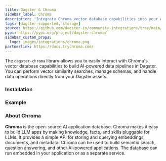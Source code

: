 ```yaml
---
title: Dagster & Chroma
sidebar_label: Chroma
description: 'Integrate Chroma vector database capabilities into your AI pipelines powered by Dagster.'
tags: [dagster-supported, storage]
source: https://github.com/dagster-io/community-integrations/tree/main/libraries/dagster-chroma
pypi: https://pypi.org/project/dagster-chroma/
sidebar_custom_props:
  logo: images/integrations/chroma.png
partnerlink: https://docs.trychroma.com/
---
```


The `dagster-chroma` library allows you to easily interact with Chroma's vector database capabilities to build AI-powered data pipelines in Dagster. You can perform vector similarity searches, manage schemas, and handle data operations directly from your Dagster assets.

### Installation

<PackageInstallInstructions packageName="dagster-chroma" />

### Example

<CodeExample path="docs_snippets/docs_snippets/integrations/chroma.py" language="python" />

### About Chroma

**Chroma** is the open-source AI application database. Chroma makes it easy to build LLM apps by making knowledge, facts, and skills pluggable for LLMs. It provides a simple API for storing and querying embeddings, documents, and metadata. Chroma can be used to build semantic search, question answering, and other AI-powered applications. The database can run embedded in your application or as a separate service.
